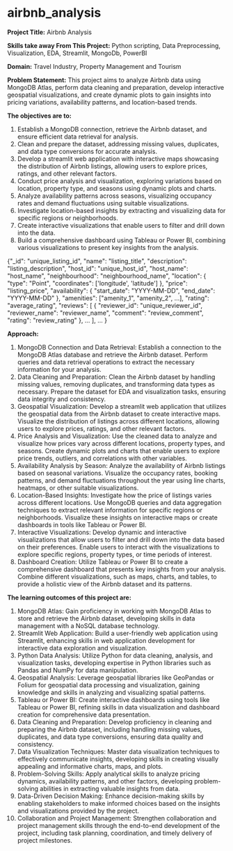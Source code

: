 # airbnb_analysis

**Project Title:** Airbnb Analysis

**Skills take away From This Project:**
Python scripting, Data Preprocessing, Visualization,
EDA, Streamlit, MongoDb, PowerBI 

**Domain:**
Travel Industry, Property Management and Tourism 

**Problem Statement:**
This project aims to analyze Airbnb data using MongoDB Atlas, perform data cleaning and preparation, develop interactive geospatial visualizations, and create dynamic     plots to gain insights into pricing variations, availability patterns, and location-based trends. 
  
**The objectives are to:**
1. Establish a MongoDB connection, retrieve the Airbnb dataset, and ensure efficient data retrieval for analysis.
2. Clean and prepare the dataset, addressing missing values, duplicates, and data type conversions for accurate analysis.
3. Develop a streamlit web application with interactive maps showcasing the distribution of Airbnb listings, allowing users to explore prices, ratings, and other           relevant factors.
4. Conduct price analysis and visualization, exploring variations based on location, property type, and seasons using dynamic plots and charts.
5. Analyze availability patterns across seasons, visualizing occupancy rates and demand fluctuations using suitable visualizations.
6. Investigate location-based insights by extracting and visualizing data for specific regions or neighborhoods.
7. Create interactive visualizations that enable users to filter and drill down into the data.
8. Build a comprehensive dashboard using Tableau or Power BI, combining various visualizations to present key insights from the analysis.

{"_id": "unique_listing_id",
 "name": "listing_title",
 "description": "listing_description",
 "host_id": "unique_host_id",
 "host_name": "host_name",
 "neighbourhood": "neighbourhood_name",
 "location": {
          "type": "Point",
   			  "coordinates": ['longitude', 'latitude']
 			 },
"price": "listing_price",
"availability": {
   			 "start_date": "YYYY-MM-DD",
   			 "end_date": "YYYY-MM-DD"
  },
"amenities": ["amenity_1", "amenity_2", ...],
"rating": "average_rating",
"reviews": [
        		{
     			 "reviewer_id": "unique_reviewer_id",
      			"reviewer_name": "reviewer_name",
      			"comment": "review_comment",
     			 "rating": "review_rating"
   			 }, ...
 			 ], ...
}


**Approach:**
  1. MongoDB Connection and Data Retrieval: Establish a connection to the MongoDB Atlas database and retrieve the Airbnb dataset. Perform queries and data retrieval operations to extract the necessary information for your analysis.
  2. Data Cleaning and Preparation: Clean the Airbnb dataset by handling missing values, removing duplicates, and transforming data types as necessary. Prepare the dataset for EDA and visualization tasks, ensuring data integrity and consistency.
  3. Geospatial Visualization: Develop a streamlit web application that utilizes  the geospatial data from the Airbnb dataset to create interactive maps. Visualize the distribution of listings across different locations, allowing users to explore prices, ratings, and other relevant factors.
  4. Price Analysis and Visualization: Use the cleaned data to analyze and visualize how prices vary across different locations, property types, and seasons. Create dynamic plots and charts that enable users to explore price trends, outliers, and correlations with other variables.
  5. Availability Analysis by Season: Analyze the availability of Airbnb listings based on seasonal variations. Visualize the occupancy rates, booking patterns, and demand fluctuations throughout the year using line charts, heatmaps, or other suitable visualizations.
  6. Location-Based Insights: Investigate how the price of listings varies across different locations. Use MongoDB queries and data aggregation techniques to extract relevant information for specific regions or neighborhoods. Visualize these insights on interactive maps or create dashboards in tools like Tableau or Power BI.
  7. Interactive Visualizations: Develop dynamic and interactive visualizations that allow users to filter and drill down into the data based on their preferences. Enable users to interact with the visualizations to explore specific regions, property types, or time periods of interest.
  8. Dashboard Creation: Utilize Tableau or Power BI to create a comprehensive dashboard that presents key insights from your analysis. Combine different visualizations, such as maps, charts, and tables, to provide a holistic view of the Airbnb dataset and its patterns.


**The learning outcomes of this project are:**
  1. MongoDB Atlas: Gain proficiency in working with MongoDB Atlas to store and retrieve the Airbnb dataset, developing skills in data management with a NoSQL database technology.
  2. Streamlit Web Application: Build a user-friendly web application using Streamlit, enhancing skills in web application development for interactive data exploration and visualization.
  3. Python Data Analysis: Utilize Python for data cleaning, analysis, and visualization tasks, developing expertise in Python libraries such as Pandas and NumPy for data manipulation.
  4. Geospatial Analysis: Leverage geospatial libraries like GeoPandas or Folium for geospatial data processing and visualization, gaining knowledge and skills in analyzing and visualizing spatial patterns.
  5. Tableau or Power BI: Create interactive dashboards using tools like Tableau or Power BI, refining skills in data visualization and dashboard creation for comprehensive data presentation.
  6. Data Cleaning and Preparation: Develop proficiency in cleaning and preparing the Airbnb dataset, including handling missing values, duplicates, and data type conversions, ensuring data quality and consistency.
  7. Data Visualization Techniques: Master data visualization techniques to effectively communicate insights, developing skills in creating visually appealing and informative charts, maps, and plots.
  8. Problem-Solving Skills: Apply analytical skills to analyze pricing dynamics, availability patterns, and other factors, developing problem-solving abilities in extracting valuable insights from data.
  9. Data-Driven Decision Making: Enhance decision-making skills by enabling stakeholders to make informed choices based on the insights and visualizations provided by the project.
  10. Collaboration and Project Management: Strengthen collaboration and project management skills through the end-to-end development of the project, including task planning, coordination, and timely delivery of project milestones.
